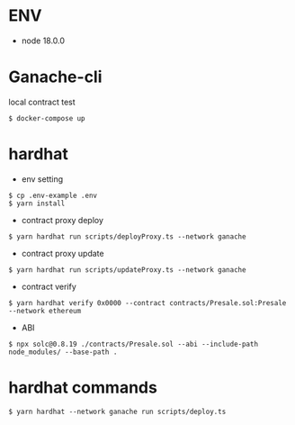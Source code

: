 # ENV

- node 18.0.0

# Ganache-cli

local contract test

```
$ docker-compose up
```

# hardhat

- env setting

```
$ cp .env-example .env
$ yarn install
```

- contract proxy deploy

```
$ yarn hardhat run scripts/deployProxy.ts --network ganache
```

- contract proxy update

```
$ yarn hardhat run scripts/updateProxy.ts --network ganache
```

- contract verify

```
$ yarn hardhat verify 0x0000 --contract contracts/Presale.sol:Presale --network ethereum
```

- ABI

```
$ npx solc@0.8.19 ./contracts/Presale.sol --abi --include-path node_modules/ --base-path .
```

# hardhat commands

```
$ yarn hardhat --network ganache run scripts/deploy.ts
```
